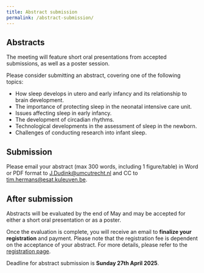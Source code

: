 ```yaml
---
title: Abstract submission
permalink: /abstract-submission/
---
```

## Abstracts
The meeting will feature short oral presentations from accepted submissions, as well as a poster session.

Please consider submitting an abstract, covering one of the following topics:
* How sleep develops in utero and early infancy and its relationship to brain development.
* The importance of protecting sleep in the neonatal intensive care unit.
* Issues affecting sleep in early infancy.
* The development of circadian rhythms.
* Technological developments in the assessment of sleep in the newborn.
* Challenges of conducting research into infant sleep.

## Submission
Please email your abstract (max 300 words, including 1 figure/table) in Word or PDF format to <a href="mailto:J.Dudink@umcutrecht.nl">J.Dudink@umcutrecht.nl</a> and CC to <a href="mailto:tim.hermans@esat.kuleuven.be">tim.hermans@esat.kuleuven.be</a>.

## After submission
Abstracts will be evaluated by the end of May and may be accepted for either a short oral presentation or as a poster.

Once the evaluation is complete, you will receive an email to **finalize your registration** and payment. Please note that the registration fee is dependent on the acceptance of your abstract. For more details, please refer to the [registration page](https://nestconf25.github.io/registration/).

Deadline for abstract submission is **Sunday 27th April 2025**.
